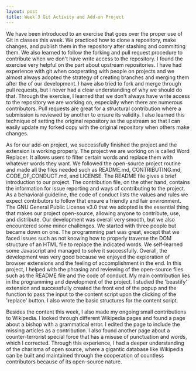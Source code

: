 ```yaml
---
layout: post
title: Week 3 Git Activity and Add-on Project
---
```


We have been introduced to an exercise that goes over the proper use of Git in classes this week. We practiced how to clone a repository, make changes, and publish them in the repository after stashing and committing them. We also learned to follow the forking and pull request procedure to contribute when we don't have write access to the repository. I found the exercise very helpful on the part about upstream repositories. I have had experience with git when cooperating with people on projects and we almost always adopted the strategy of creating branches and merging them after the  of our development. I have also tried to fork and merge through pull requests, but I never had a clear understanding of why we should do that. <!--more-->Through the exercise, I learned that we don't always have write access to the repository we are working on, especially when there are numerous contributors. Pull requests are great for a structural contribution where a submission is reviewed by another to ensure its validity. I also learned this technique of setting the original repository as the upstream so that I can easily update my forked copy with the original repository when others make changes.

As for our add-on project, we successfully finished the project and the extension is working properly. The project we are working on is called Word Replacer. It allows users to filter certain words and replace them with whatever words they want. We followed the open-source project routine and made all the files needed such as README.md, CONTRIBUTING.md, CODE_OF_CONDUCT.md, and LICENSE. The README file gives a brief introduction to our project. The contribution file, on the other hand, contains the information for issue reporting and ways of contributing to the project. As a behavioral guideline, the code of conduct lists the values and rules we expect contributors to follow that ensure a friendly and fair environment. The GNU General Public License v3.0 that we adopted is the essential thing that makes our project open-source, allowing anyone to contribute, use, and distribute. Our development was overall very smooth, but we also encountered some minor challenges. We started with three people but became down on one. The programming part was great, except that we faced issues such as not knowing how to properly traverse the DOM structure of an HTML file to replace the indicated words. We self-learned some Javascript and managed to solve it successfully. Overall, the development was very good because we enjoyed the exploration of browser extensions and the feeling of accomplishment in the end. In this project, I helped with the phrasing and reviewing of the open-source files such as the README file and the code of conduct. My main contribution lies in the programming and development of the project. I studied the 'beastify' extension and successfully created the front end of the popup and the function to pass the input to the content script upon the clicking of the 'replace' button. I also wrote the basic structures for the content script.

Besides the content this week, I also made my ongoing small contributions to Wikipedia. I looked through different Wikipedia pages and found a page about a bishop with a grammatical error. I edited the page to include the missing articles as a contribution. I also found another page about a counter-terrorist special force that has a misuse of punctuation and words, which I corrected. Through this experience, I had a deeper understanding of the charisma of open source, where a gigantic database like Wikipedia can be built and maintained through the cooperation of countless contributors because of its open-source nature.